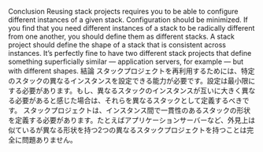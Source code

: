 Conclusion Reusing stack projects requires you to be able to configure different instances of a given stack. Configuration should be minimized. If you find that you need different instances of a stack to be radically different from one another, you should define them as different stacks.
A stack project should define the shape of a stack that is consistent across instances. It’s perfectly fine to have two different stack projects that define something superficially similar — application servers, for example — but with different shapes.
結論 スタックプロジェクトを再利用するためには、特定のスタックの異なるインスタンスを設定できる能力が必要です。設定は最小限にする必要があります。もし、異なるスタックのインスタンスが互いに大きく異なる必要があると感じた場合は、それらを異なるスタックとして定義するべきです。
スタックプロジェクトは、インスタンス間で一貫性のあるスタックの形状を定義する必要があります。たとえばアプリケーションサーバーなど、外見上は似ているが異なる形状を持つ2つの異なるスタックプロジェクトを持つことは完全に問題ありません。